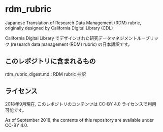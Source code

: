 # rdm_rubric
Japanese Translation of Research Data Management (RDM) rubric, originally designed by California Digital Library (CDL)

California Digital Library でデザインされた研究データマネジメントルーブリック (research data management (RDM) rubric) の日本語訳です。

## このレポジトリに含まれるもの
rdm_rubric_digest.md : RDM rubric 抄訳

## ライセンス
2018年9月現在, このレポジトリのコンテンツは CC-BY 4.0 ライセンスで利用可能です。

As of September 2018, the contents of this repository are available under CC-BY 4.0.
